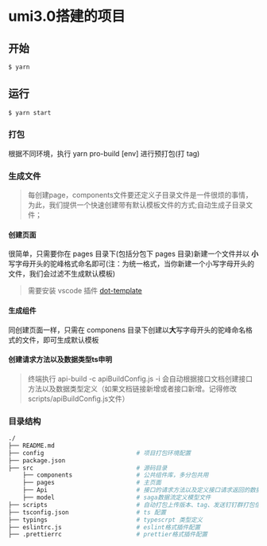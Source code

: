 # umi3.0搭建的项目

## 开始

```bash
$ yarn
```

## 运行
```bash
$ yarn start
```
### 打包

根据不同环境，执行 yarn pro-build [env] 进行预打包(打 tag)

### 生成文件

> 每创建page，components文件要还定义子目录文件是一件很烦的事情，为此，我们提供一个快速创建带有默认模板文件的方式;自动生成子目录文件；

#### 创建页面

很简单，只需要你在 pages 目录下(包括分包下 pages 目录)新建一个文件并以 **小**写字母开头的驼峰格式命名即可(注：为统一格式，当你新建一个小写字母开头的文件，我们会过滤不生成默认模板)

> 需要安装 vscode 插件 [dot-template](https://marketplace.visualstudio.com/items?itemName=qiu8310.dot-template-vscode)

#### 生成组件

同创建页面一样，只需在 componens 目录下创建以**大**写字母开头的驼峰命名格式的文件，即可生成默认模板


#### 创建请求方法以及数据类型ts申明

> 终端执行 api-build -c apiBuildConfig.js -i  会自动根据接口文档创建接口方法以及数据类型定义（如果文档链接新增或者接口新增。记得修改scripts/apiBuildConfig.js文件）
### 目录结构

```bash
./
├── README.md
├── config                          # 项目打包环境配置
├── package.json
├── src                             # 源码目录
    ├── components                  # 公共组件库，多分包共用
    ├── pages                       # 主页面
    ├── Api                         # 接口的请求方法以及定义接口请求返回的数据类型
    ├── model                       # saga数据流定义模型文件
├── scripts                         # 自动打包上传版本、tag、发送钉钉群打包信息命令行工具
├── tsconfig.json                   # ts 配置
├── typings                         # typescrpt 类型定义
├── eslintrc.js                     # eslint格式插件配置
├── .prettierrc                     # prettier格式插件配置
```